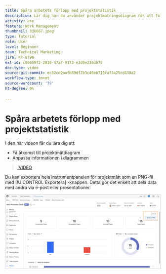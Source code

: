 ```yaml
---
title: Spåra arbetets förlopp med projektstatistik
description: Lär dig hur du använder projektmätningsdiagram för att följa upp projektarbetets förlopp i [!DNL  Workfront].
activity: use
feature: Work Management
thumbnail: 336667.jpeg
type: Tutorial
role: User
level: Beginner
team: Technical Marketing
jira: KT-8796
exl-id: c80659f2-2818-47a7-9173-e3d9e236db75
doc-type: video
source-git-commit: ec82cd0aafb89df7b3c46eb716faf3a25cd438a2
workflow-type: tm+mt
source-wordcount: '79'
ht-degree: 0%

---
```


# Spåra arbetets förlopp med projektstatistik

I den här videon får du lära dig att:

* Få åtkomst till projektmätdiagram
* Anpassa informationen i diagrammen

>[!VIDEO](https://video.tv.adobe.com/v/336667/?quality=12&learn=on)

Du kan exportera hela instrumentpanelen för projektmått som en PNG-fil med [!UICONTROL Exportera] -knappen. Detta gör det enkelt att dela data med andra via e-post eller presentationer.

![Sidan med exporterade projektmått](assets/planner-fund-metrics-export.png)

<!---
Overview of project metrics
--->
